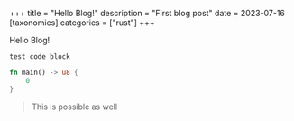 +++
title = "Hello Blog!"
description = "First blog post"
date = 2023-07-16
[taxonomies]
categories = ["rust"]
+++

Hello Blog!

`test code block`

```rust
fn main() -> u8 {
    0
}
```

> This is possible as well
